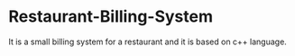 # Restaurant-Billing-System
It is a  small billing system for a restaurant and it is based on c++ language.
